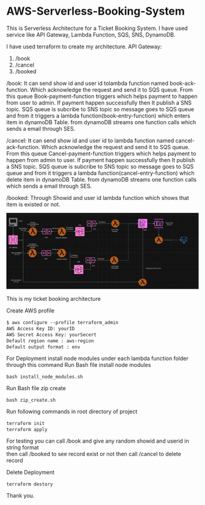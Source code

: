 # AWS-Serverless-Booking-System

This is Serverless Architecture for a Ticket Booking System.
I have used service like API Gateway, Lambda Function, SQS, SNS, DynamoDB.

I have used terraform to create my architecture.
API Gateway:

1. /book
2. /cancel
3. /booked

/book:
It can send show id and user id tolambda function named book-ack-function.
Which acknowledge the request and send it to SQS queue.
From this queue Book-payment-function triggers which helps payment to happen from user to admin.
If payment happen successfully then It publish a SNS topic.
SQS queue is subcribe to SNS topic so message goes to SQS queue and from it triggers a lambda function(book-entry-function) which enters item in dynamoDB Table.
from dynamoDB streams one function calls which sends a email through SES.

/cancel:
It can send show id and user id to lambda function named cancel-ack-function.
Which acknowledge the request and send it to SQS queue.
From this queue Cancel-payment-function triggers which helps payment to happen from admin to user.
If payment happen successfully then It publish a SNS topic.
SQS queue is subcribe to SNS topic so message goes to SQS queue and from it triggers a lambda function(cancel-entry-function) which delete item in dynamoDB Table.
from dynamoDB streams one function calls which sends a email through SES.

/booked:
Through Showid and user id lambda function which shows that item is existed or not.

![Alt text](image.png)

This is my ticket booking architecture

Create AWS profile

```
$ aws configure --profile terraform_admin
AWS Access Key ID: yourID
AWS Secret Access Key: yourSecert
Default region name : aws-region
Default output format : env
```

For Deployment install node modules under each lambda function folder through this command
Run Bash file install node modules

```
bash install_node_modules.sh
```

Run Bash file zip create

```
bash zip_create.sh
```

Run following commands in root directory of project

```
terraform init
terraform apply
```

For testing you can call /book and give any random showid and userid in string format  
then call /booked to see record exist or not
then call /cancel to delete record

Delete Deployment

```
terraform destory
```

Thank you.
